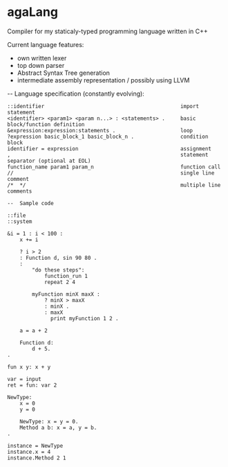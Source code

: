 # agaLang
Compiler for my staticaly-typed programming language written in C++

Current language features:
- own written lexer
- top down parser 
- Abstract Syntax Tree generation
- intermediate assembly representation / possibly using LLVM

--	Language specification (constantly evolving):

```
::identifier											import statement
<identifier> <param1> <param n...> : <statements> .		basic block/function definition
&expression:expression:statements .			 			loop
?expression basic_block_1 basic_block_n .				condition block
identifier = expression									assignment
,														statement separator (optional at EOL)
function_name param1 param_n 							function call
//														single line comment
/*	*/													multiple line comments

--	Sample code

::file
::system

&i = 1 : i < 100 :
    x += i
	
    ? i > 2
    : Function d, sin 90 80 .
    :
        "do these steps":
            function_run 1
            repeat 2 4

        myFunction minX maxX :
            ? minX > maxX
            : minX .
            : maxX
              print myFunction 1 2 .

    a = a + 2

    Function d:
        d + 5.
.

fun x y: x + y

var = input
ret = fun: var 2

NewType:
	x = 0
	y = 0
	
    NewType: x = y = 0.
    Method a b: x = a, y = b.
.

instance = NewType
instance.x = 4
instance.Method 2 1
```
